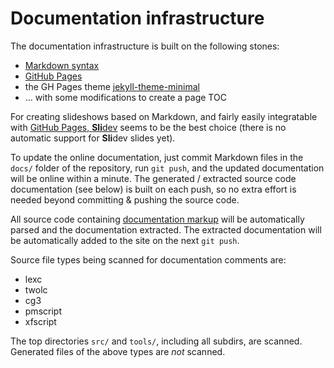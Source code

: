 # Documentation infrastructure

The documentation infrastructure is built on the following stones:

- [Markdown syntax](https://enterprise.github.com/downloads/en/markdown-cheatsheet.pdf)
- [GitHub Pages](https://pages.github.com)
- the GH Pages theme [jekyll-theme-minimal](https://github.com/pages-themes/minimal)
- … with some modifications to create a page TOC

For creating slideshows based on Markdown, and fairly easily integratable with
[GitHub Pages, **Sli**dev](https://sli.dev) seems to be the best choice
(there is no automatic support for **Sli**dev slides yet).

To update the online documentation, just commit Markdown files in the `docs/`
folder of the repository, run `git push`,
and the updated documentation will be online within a minute. The generated /
extracted source code documentation (see below) is built on each push, so no
extra effort is needed beyond committing & pushing the source code.

All source code containing
[documentation markup](infraremake/In-sourceDocumentationSpecification.md) will
be automatically parsed and the documentation extracted. The extracted
documentation will be automatically added to the site on the next `git push`.

Source file types being scanned for documentation comments are:

- lexc
- twolc
- cg3
- pmscript
- xfscript

The top directories `src/` and `tools/`, including all subdirs, are scanned.
Generated files of the above types are *not* scanned.
